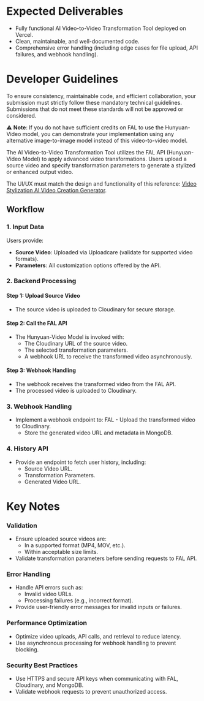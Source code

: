 # Expected Deliverables

- Fully functional AI Video-to-Video Transformation Tool deployed on Vercel.
- Clean, maintainable, and well-documented code.
- Comprehensive error handling (including edge cases for file upload, API failures, and webhook handling).

# Developer Guidelines

To ensure consistency, maintainable code, and efficient collaboration, your submission must strictly follow these mandatory technical guidelines. Submissions that do not meet these standards will not be approved or considered.

⚠️ **Note**: If you do not have sufficient credits on FAL to use the Hunyuan-Video model, you can demonstrate your implementation using any alternative image-to-image model instead of this video-to-video model.

The AI Video-to-Video Transformation Tool utilizes the FAL API (Hunyuan-Video Model) to apply advanced video transformations. Users upload a source video and specify transformation parameters to generate a stylized or enhanced output video.

The UI/UX must match the design and functionality of this reference: [Video Stylization AI Video Creation Generator](https://video-stylization-ai-video-creation-generator.vercel.app/).

## Workflow

### 1. Input Data

Users provide:
- **Source Video**: Uploaded via Uploadcare (validate for supported video formats).
- **Parameters**: All customization options offered by the API.

### 2. Backend Processing

#### Step 1: Upload Source Video
- The source video is uploaded to Cloudinary for secure storage.

#### Step 2: Call the FAL API
- The Hunyuan-Video Model is invoked with:
  - The Cloudinary URL of the source video.
  - The selected transformation parameters.
  - A webhook URL to receive the transformed video asynchronously.

#### Step 3: Webhook Handling
- The webhook receives the transformed video from the FAL API.
- The processed video is uploaded to Cloudinary.

### 3. Webhook Handling

- Implement a webhook endpoint to:
FAL  - Upload the transformed video to Cloudinary.
  - Store the generated video URL and metadata in MongoDB.

### 4. History API

- Provide an endpoint to fetch user history, including:
  - Source Video URL.
  - Transformation Parameters.
  - Generated Video URL.

# Key Notes

### Validation

- Ensure uploaded source videos are:
  - In a supported format (MP4, MOV, etc.).
  - Within acceptable size limits.
- Validate transformation parameters before sending requests to FAL API.

### Error Handling

- Handle API errors such as:
  - Invalid video URLs.
  - Processing failures (e.g., incorrect format).
- Provide user-friendly error messages for invalid inputs or failures.

### Performance Optimization

- Optimize video uploads, API calls, and retrieval to reduce latency.
- Use asynchronous processing for webhook handling to prevent blocking.

### Security Best Practices

- Use HTTPS and secure API keys when communicating with FAL, Cloudinary, and MongoDB.
- Validate webhook requests to prevent unauthorized access.
